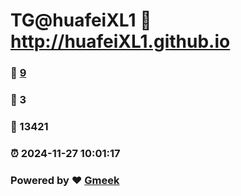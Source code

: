 # TG@huafeiXL1 :link: http://huafeiXL1.github.io 
### :page_facing_up: [9](http://huafeiXL1.github.io/tag.html) 
### :speech_balloon: 3 
### :hibiscus: 13421 
### :alarm_clock: 2024-11-27 10:01:17 
### Powered by :heart: [Gmeek](https://github.com/Meekdai/Gmeek)

